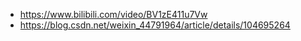 * https://www.bilibili.com/video/BV1zE411u7Vw
* https://blog.csdn.net/weixin_44791964/article/details/104695264

